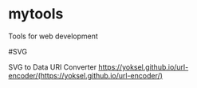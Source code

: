 # mytools
 Tools for web development
 
 #SVG
 
 SVG to Data URI Converter
 https://yoksel.github.io/url-encoder/(https://yoksel.github.io/url-encoder/)
